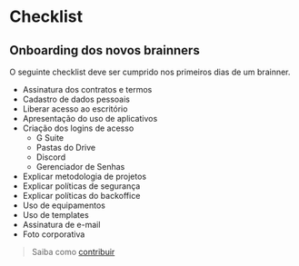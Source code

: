 # Checklist

## Onboarding dos novos brainners

O seguinte checklist deve ser cumprido nos primeiros dias de um brainner.

- Assinatura dos contratos e termos
- Cadastro de dados pessoais
- Liberar acesso ao escritório
- Apresentação do uso de aplicativos
- Criação dos logins de acesso
  - G Suite
  - Pastas do Drive
  - Discord
  - Gerenciador de Senhas
- Explicar metodologia de projetos
- Explicar políticas de segurança
- Explicar políticas do backoffice
- Uso de equipamentos
- Uso de templates
- Assinatura de e-mail
- Foto corporativa

> Saiba como [contribuir](/CONTRIB.md)
